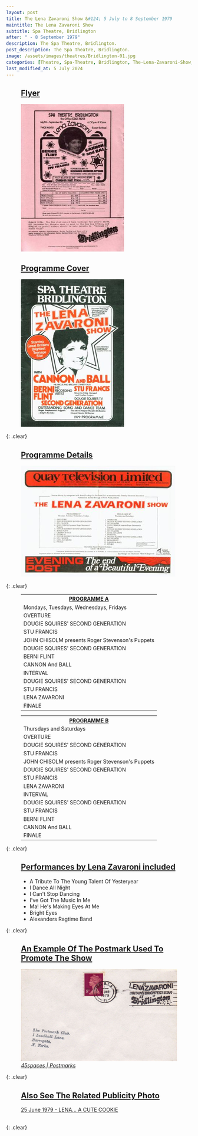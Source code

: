 ```yaml
---
layout: post
title: The Lena Zavaroni Show &#124; 5 July to 8 September 1979
maintitle: The Lena Zavaroni Show
subtitle: Spa Theatre, Bridlington
after: " - 8 September 1979"
description: The Spa Theatre, Bridlington.
post_description: The Spa Theatre, Bridlington.
image: /assets/images/theatres/Bridlington-01.jpg
categories: [Theatre, Spa-Theatre, Bridlington, The-Lena-Zavaroni-Show, OnThisDay5July, OnThisDay8September]
last_modified_at: 5 July 2024
---
```


<figure class="fig1">
<h2 id="flyer"><a href="#flyer">Flyer</a></h2>
<img src="/assets/images/theatres/Bridlington-03.jpg" class="full-width" />
</figure>

<figure class="fig2">
<h2 id="cover"><a href="#cover">Programme Cover</a></h2>
<img src="/assets/images/theatres/Bridlington-01.jpg" class="full-width" />
</figure>

{: .clear}

<figure class="fig3">
<h2 id="details"><a href="#details">Programme Details</a></h2>
<img src="/assets/images/theatres/Bridlington-02.jpg" class="full-width" />
</figure>

{: .clear}

<figure class="fig1">
<table>
<tr><th id="a"><a href="#a">PROGRAMME A</a></th></tr>
<tr><td>Mondays, Tuesdays, Wednesdays, Fridays</td></tr>
<tr><td>OVERTURE</td></tr>
<tr><td>DOUGIE SQUIRES' SECOND GENERATION</td></tr>
<tr><td>STU FRANCIS</td></tr>
<tr><td>JOHN CHISOLM presents Roger Stevenson's Puppets</td></tr>
<tr><td>DOUGIE SQUIRES' SECOND GENERATION</td></tr>
<tr><td>BERNI FLINT</td></tr>
<tr><td>CANNON And BALL</td></tr>
<tr><td>INTERVAL</td></tr>
<tr><td>DOUGIE SQUIRES' SECOND GENERATION</td></tr>
<tr><td>STU FRANCIS</td></tr>
<tr><td>LENA ZAVARONI</td></tr>
<tr><td>FINALE</td></tr>
</table>
</figure>

<figure class="fig2">
<table>
<tr><th id="b"><a href="#b">PROGRAMME B</a></th></tr>
<tr><td>Thursdays and Saturdays</td></tr>
<tr><td>OVERTURE</td></tr>
<tr><td>DOUGIE SQUIRES' SECOND GENERATION</td></tr>
<tr><td>STU FRANCIS</td></tr>
<tr><td>JOHN CHISOLM presents Roger Stevenson's Puppets</td></tr>
<tr><td>DOUGIE SQUIRES' SECOND GENERATION</td></tr>
<tr><td>STU FRANCIS</td></tr>
<tr><td>LENA ZAVARONI</td></tr>
<tr><td>INTERVAL</td></tr>
<tr><td>DOUGIE SQUIRES' SECOND GENERATION</td></tr>
<tr><td>STU FRANCIS</td></tr>
<tr><td>BERNI FLINT</td></tr>
<tr><td>CANNON And BALL</td></tr>
<tr><td>FINALE</td></tr>
</table>
</figure>

{: .clear}

<figure class="fig3">
<h2 id="included"><a href="#included">Performances by Lena Zavaroni included</a></h2>
<ul>
<li>A Tribute To The Young Talent Of Yesteryear</li>
<li>I Dance All Night</li>
<li>I Can't Stop Dancing</li>
<li>I've Got The Music In Me</li>
<li>Ma! He's Making Eyes At Me</li>
<li>Bright Eyes</li>
<li>Alexanders Ragtime Band</li>
</ul>
</figure>

{: .clear}

<!-- ![Lena Outside The Spa Theatre, Bridlington](/assets/images/theatres/Lena Outside The Spa Theatre.jpg) -->

<figure class="fig3">
<h2 id="postmark"><a href="#postmark">An Example Of The Postmark Used To Promote The Show</a></h2>
<a href="/assets/images/theatres/Bridlington-04.jpg"><img src="/assets/images/theatres/Bridlington-04.jpg" class="full-width zoom-in" /></a>
<cite><a class="external-link" href="https://www.45spaces.com/postmarks/l.php?l=lena-zavaroni-britains-brightest-star-at-bridlington">45spaces | Postmarks</a></cite>
</figure>

{: .clear}

<figure class="fig3">
<h2 id="publicity"><a href="#publicity">Also See The Related Publicity Photo</a></h2>
<a href="/1979-06-25-lena-a-cute-cookie"> 25 June 1979 - LENA... A CUTE COOKIE</a>
</figure>

<br />{: .clear}

